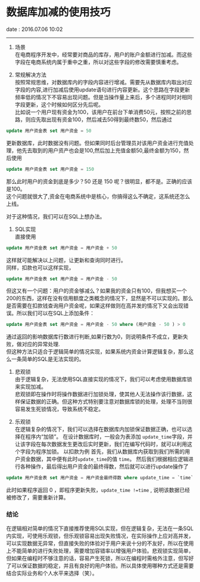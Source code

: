 # 数据库加减的使用技巧  
date : 2016.07.06  10:02

---------------------
1. 场景  
在电商程序开发中，经常要对商品的库存，用户的账户金额进行加减。而这些字段在电商系统内属于重中之重，所以对这些字段的修改需要慎重考虑。  

1. 常规解决方法  
按照常规思维，对数据库内的字段内容进行增减。需要先从数据库内取出对应字段的内容,进行加减后使用update语句进行内容更新。这个思路在字段更新频率低的情况下不容易出现问题。但是当操作量上来后，多个进程同时对相同字段更新，这个时候如何区分先后呢。  
比如说一个用户现有资金为100，该用户在前台下单消费50元，按照之前的思路，则应先取出现有资金100，然后减去50得到最终数50，然后通过
```SQL
update 用户资金表 set 用户资金 = 50
```
更新数据库，此时数据没有问题。但如果同时后台管理员对该用户资金进行充值处理，他先去取到的用户资产也会是100,然后加上充值金额50,最终金额为150，然后使用
```SQL
update 用户资金表 set 用户资金 = 150
```
那么此时用户的资金到底是多少？50 还是 150 呢？很明显，都不是。正确的应该是100。  
这个问题就很大了,资金在电商系统中是核心，你搞得这么不确定，这系统还怎么上线。   

  对于这种情况，我们可以在SQL上想办法。

  1. SQL实现  
  直接使用   
  ```SQl
  update 用户资金表 set 用户资金 = 用户资金 + 50
  ```
  这样就可能解决以上问题，让更新和查询同时进行。  
  同样，扣款也可以这样实现，
  ```SQL
  update 用户资金表 set 用户资金 = 用户资金 - 50
  ```
  但这又有一个问题：用户的资金够减么？如果我的资金只有100，但我想买一个200的东西，这样在没有信用额度之类概念的情况下，显然是不可以实现的。那么是否需要在扣款钱查询用户资金呢，如果这样做则在高并发的情况下又会出现错误。所以我们可以在SQL上添加条件：
  ```SQL
  update 用户资金表 set 用户资金 = 用户资金 - 50 where (用户资金 - 50 ) > 0
  ```
  通过返回的影响数据库行数进行判断,如果行数为0，则说明条件不成立，更新失败，做对应的异常处理.  
  但这种方法只适合于逻辑简单的情况实现，如果系统内资金计算逻辑复杂，那么这么一条简单的SQL是无法实现的。

  1. 悲观锁  
  由于逻辑复杂，无法使用SQL直接实现的情况下，我们可以考虑使用数据库锁来实现加减。  
  悲观锁即在操作时将操作数据进行加锁处理，使其他人无法操作该行数据，这样保证数据的正确。但这种方式特别要注意对数据库锁的处理，处理不当则很容易发生死锁情况，导致系统不稳定。

  1. 乐观锁  
  在逻辑复杂的情况下，我们可以选择在数据库内加锁保证数据正确，也可以选择在程序内“加锁”。
  在设计数据库时，一般会为表添加 `update_time`字段，并让该字段在每次数据发生更改后实时更新，我们在编写代码时，就可以利用这个字段为程序加锁。
  以扣款为例
  首先，我们从数据库内获取到我们所需的用户资金数据，其中便有此时`update_time`的值 `time`。
  然后我们根据相应逻辑进行各种操作，最后得出用户资金的最终得数，然后就可以进行update操作了
  ```SQL
  update 用户资金表 set 用户资金 = 用户资金最终得数 where update_time = `time`
  ```
  此时如果程序返回 0 ，即程序更新失败，`update_time !=time` , 说明该数据已经被修改了，需要重新计算。



### 结论  
在逻辑相对简单的情况下直接推荐使用SQL实现，但在逻辑复杂，无法在一条SQL内实现，可使用乐观锁，但乐观锁容易出现失败情况，在实际操作上应对高并发，可以实现数据无异常，但直接失败的体验对于用户来说十分的不友好，所以在使用上不能简单的进行失败处理，需要增加容错率以增强用户体验。悲观锁实现简单，但如果在编程时不够注意的话，容易产生死锁，所以在编程时需格外注意，但写好了可以保证数据的稳定，并且有良好的用户体验。所以具体使用哪种方式还是需要结合实际业务和个人水平来选择（笑）。
